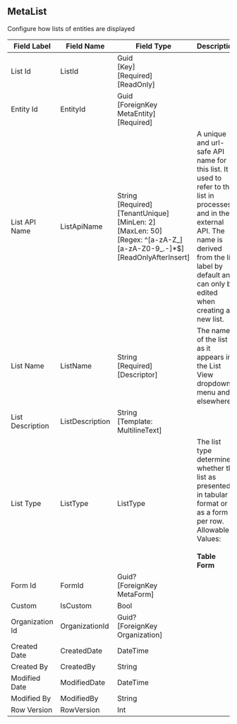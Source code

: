 
## MetaList
Configure how lists of entities are displayed  

| Field Label | Field Name | Field Type | Description |  
| ---- | ---- | ---- | ---- |  
| List Id | ListId | Guid<br/>  [Key]<br/>  [Required]<br/>  [ReadOnly] |  |  
| Entity Id | EntityId | Guid<br/>  [ForeignKey MetaEntity]<br/>  [Required] |  |  
| List API Name | ListApiName | String<br/>  [Required]<br/>  [TenantUnique]<br/>  [MinLen: 2]<br/>  [MaxLen: 50]<br/>  [Regex: ^[a-zA-Z_][a-zA-Z0-9_.-]*$]<br/>  [ReadOnlyAfterInsert] | A unique and url-safe API name for this list. It is used to refer to the list in processes and in the external API. The name is derived from the list label by default and can only be edited when creating a new list.  |  
| List Name | ListName | String<br/>  [Required]<br/>  [Descriptor] | The name of the list as it appears in the List View dropdown menu and elsewhere .  |  
| List Description | ListDescription | String<br/>  [Template: MultilineText] |  |  
| List Type | ListType | ListType | The list type determines whether the list as presented in tabular format or as a form per row. <br/>  Allowable Values: <br/>  <br/>  **Table**<br/>  **Form** |  
| Form Id | FormId | Guid?<br/>  [ForeignKey MetaForm] |  |  
| Custom | IsCustom | Bool |  |  
| Organization Id | OrganizationId | Guid?<br/>  [ForeignKey Organization] |  |  
| Created Date | CreatedDate | DateTime |  |  
| Created By | CreatedBy | String |  |  
| Modified Date | ModifiedDate | DateTime |  |  
| Modified By | ModifiedBy | String |  |  
| Row Version | RowVersion | Int |  |  
